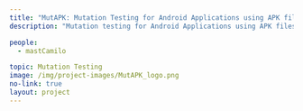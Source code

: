 ```yaml
---
title: "MutAPK: Mutation Testing for Android Applications using APK files"
description: "Mutation testing for Android Applications using APK files instead of Source Code. This project uses a set of 38 Android-specific mutation operators defined by MDroid+ project which can be automatically seeded into a target application and analyzed on a set of test cases. Current state of research shows that APK-based solution outperforms (in terms of time) Source Code-based solutions"

people:
  - mastCamilo

topic: Mutation Testing
image: /img/project-images/MutAPK_logo.png
no-link: true
layout: project
---
```

